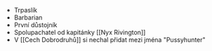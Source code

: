 - Trpaslík
- Barbarian
- První důstojník
- Spolupachatel od kapitánky [[Nyx Rivington]]
- V [[Cech Dobrodruhů]] si nechal přidat mezi jména "Pussyhunter"